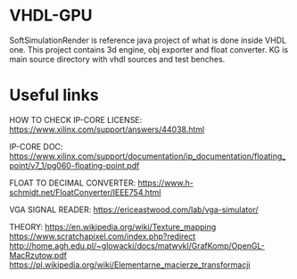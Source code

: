 # VHDL-GPU
SoftSimulationRender is reference java project of what is done inside VHDL one. This project contains 3d engine, obj exporter and float converter.
KG is main source directory with vhdl sources and test benches.

# Useful links
HOW TO CHECK IP-CORE LICENSE:
https://www.xilinx.com/support/answers/44038.html

IP-CORE DOC:
https://www.xilinx.com/support/documentation/ip_documentation/floating_point/v7_1/pg060-floating-point.pdf

FLOAT TO DECIMAL CONVERTER:
https://www.h-schmidt.net/FloatConverter/IEEE754.html

VGA SIGNAL READER:
https://ericeastwood.com/lab/vga-simulator/

THEORY:
https://en.wikipedia.org/wiki/Texture_mapping
https://www.scratchapixel.com/index.php?redirect
http://home.agh.edu.pl/~glowacki/docs/matwykl/GrafKomp/OpenGL-MacRzutow.pdf
https://pl.wikipedia.org/wiki/Elementarne_macierze_transformacji
